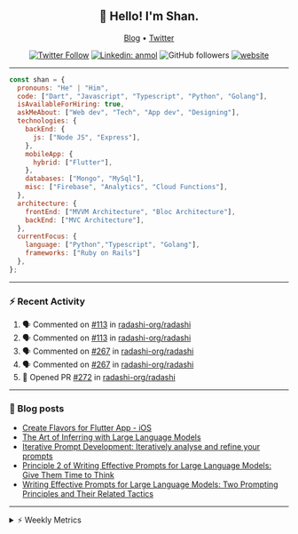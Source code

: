 <h2 align="center">👋 Hello! I'm Shan.</h2>
<p align="center">
  <a href="https://dev.to/shanshaji">Blog</a> •
  <a href="https://twitter.com/intent/follow?screen_name=shan__shaji">Twitter</a>
</p>

<p align="center"><a href="https://twitter.com/intent/follow?screen_name=shan__shaji"><img src="https://img.shields.io/twitter/follow/shan__shaji?style=flat" alt="Twitter Follow"></a>
<a href="https://www.linkedin.com/in/shan-shaji/"><img src="https://img.shields.io/badge/shan-shaji?style=flat-square&amp;logo=Linkedin&amp;logoColor=white&amp;link=https://www.linkedin.com/in/shan-shaji/" alt="Linkedin: anmol"></a>
<img src="https://img.shields.io/github/followers/shan-shaji?label=Follow&amp;style=social" alt="GitHub followers">
<a href="http://shan-shaji.github.io/"><img src="https://img.shields.io/badge/Website-46a2f1.svg?&amp;style=flat-square&amp;logo=Google-Chrome&amp;logoColor=white&amp;link=http://shan-shaji.github.io/" alt="website"></a></p>

<hr>

```javascript
const shan = {
  pronouns: "He" | "Him",
  code: ["Dart", "Javascript", "Typescript", "Python", "Golang"],
  isAvailableForHiring: true,
  askMeAbout: ["Web dev", "Tech", "App dev", "Designing"],
  technologies: {
    backEnd: {
      js: ["Node JS", "Express"],
    },
    mobileApp: {
      hybrid: ["Flutter"],
    },
    databases: ["Mongo", "MySql"],
    misc: ["Firebase", "Analytics", "Cloud Functions"],
  },
  architecture: {
    frontEnd: ["MVVM Architecture", "Bloc Architecture"],
    backEnd: ["MVC Architecture"],
  },
  currentFocus: {
    language: ["Python","Typescript", "Golang"],
    frameworks: ["Ruby on Rails"]
  },
};
```

---

### ⚡ Recent Activity

<!--START_SECTION:activity-->
1. 🗣 Commented on [#113](https://github.com/radashi-org/radashi/issues/113#issuecomment-2425168470) in [radashi-org/radashi](https://github.com/radashi-org/radashi)
2. 🗣 Commented on [#113](https://github.com/radashi-org/radashi/issues/113#issuecomment-2425132895) in [radashi-org/radashi](https://github.com/radashi-org/radashi)
3. 🗣 Commented on [#267](https://github.com/radashi-org/radashi/issues/267#issuecomment-2422882838) in [radashi-org/radashi](https://github.com/radashi-org/radashi)
4. 🗣 Commented on [#267](https://github.com/radashi-org/radashi/issues/267#issuecomment-2422882105) in [radashi-org/radashi](https://github.com/radashi-org/radashi)
5. 💪 Opened PR [#272](https://github.com/radashi-org/radashi/pull/272) in [radashi-org/radashi](https://github.com/radashi-org/radashi)
<!--END_SECTION:activity-->

---

### 📕 Blog posts

<!-- BLOG-POST-LIST:START -->
- [Create Flavors for Flutter App - iOS](https://dev.to/shanshaji/create-flavors-for-flutter-app-ios-fnl)
- [The Art of Inferring with Large Language Models](https://dev.to/shanshaji/the-art-of-inferring-with-large-language-models-243m)
- [Iterative Prompt Development: Iteratively analyse and refine your prompts](https://dev.to/arkroot/iterative-prompt-development-iteratively-analyse-and-refine-your-prompts-3ibl)
- [Principle 2 of Writing Effective Prompts for Large Language Models: Give Them Time to Think](https://dev.to/shanshaji/principle-2-of-writing-effective-prompts-for-large-language-models-give-them-time-to-think-25j3)
- [Writing Effective Prompts for Large Language Models: Two Prompting Principles and Their Related Tactics](https://dev.to/shanshaji/writing-effective-prompts-for-large-language-models-two-prompting-principles-and-their-related-tactics-151a)
<!-- BLOG-POST-LIST:END -->

<hr>
<details>
    <summary>⚡ Weekly Metrics</summary>
    <p>
    
<!--START_SECTION:waka-->
![Code Time](http://img.shields.io/badge/Code%20Time-2%2C893%20hrs%2029%20mins-blue)

![Profile Views](http://img.shields.io/badge/Profile%20Views-2-blue)

**🐱 My GitHub Data** 

> 📦 ? Used in GitHub's Storage 
 > 
> 🏆 5 Contributions in the Year 2025
 > 
> 💼 Opted to Hire
 > 
> 📜 111 Public Repositories 
 > 
> 🔑 0 Private Repositories 
 > 
**I'm a Night 🦉** 

```text
🌞 Morning                2980 commits        ██░░░░░░░░░░░░░░░░░░░░░░░   08.13 % 
🌆 Daytime                9467 commits        ██████░░░░░░░░░░░░░░░░░░░   25.84 % 
🌃 Evening                18167 commits       ████████████░░░░░░░░░░░░░   49.59 % 
🌙 Night                  6023 commits        ████░░░░░░░░░░░░░░░░░░░░░   16.44 % 
```
📅 **I'm Most Productive on Thursday** 

```text
Monday                   4763 commits        ███░░░░░░░░░░░░░░░░░░░░░░   13.00 % 
Tuesday                  5545 commits        ████░░░░░░░░░░░░░░░░░░░░░   15.13 % 
Wednesday                4579 commits        ███░░░░░░░░░░░░░░░░░░░░░░   12.50 % 
Thursday                 8215 commits        ██████░░░░░░░░░░░░░░░░░░░   22.42 % 
Friday                   5755 commits        ████░░░░░░░░░░░░░░░░░░░░░   15.71 % 
Saturday                 3827 commits        ███░░░░░░░░░░░░░░░░░░░░░░   10.45 % 
Sunday                   3953 commits        ███░░░░░░░░░░░░░░░░░░░░░░   10.79 % 
```


📊 **This Week I Spent My Time On** 

```text
🕑︎ Time Zone: Asia/Kolkata

💬 Programming Languages: 
Dart                     10 hrs 9 mins       ███████████████████████░░   91.24 % 
Text                     27 mins             █░░░░░░░░░░░░░░░░░░░░░░░░   04.15 % 
C++                      13 mins             █░░░░░░░░░░░░░░░░░░░░░░░░   02.07 % 
Bash                     7 mins              ░░░░░░░░░░░░░░░░░░░░░░░░░   01.17 % 
textmate                 5 mins              ░░░░░░░░░░░░░░░░░░░░░░░░░   00.83 % 

🔥 Editors: 
IntelliJ IDEA            10 hrs 54 mins      ████████████████████████░   97.93 % 
VS Code                  13 mins             █░░░░░░░░░░░░░░░░░░░░░░░░   02.07 % 

🐱‍💻 Projects: 
mobile                   8 hrs 41 mins       ████████████████████░░░░░   78.00 % 
mobile-b                 1 hr 51 mins        ████░░░░░░░░░░░░░░░░░░░░░   16.65 % 
stripe_new               21 mins             █░░░░░░░░░░░░░░░░░░░░░░░░   03.28 % 
DS                       13 mins             █░░░░░░░░░░░░░░░░░░░░░░░░   02.07 % 

💻 Operating System: 
Mac                      11 hrs 8 mins       █████████████████████████   100.00 % 
```

**I Mostly Code in Dart** 

```text
Dart                     42 repos            ██████████░░░░░░░░░░░░░░░   38.89 % 
JavaScript               16 repos            ████░░░░░░░░░░░░░░░░░░░░░   14.81 % 
C++                      6 repos             █░░░░░░░░░░░░░░░░░░░░░░░░   05.56 % 
Shell                    2 repos             ░░░░░░░░░░░░░░░░░░░░░░░░░   01.85 % 
Jupyter Notebook         1 repo              ░░░░░░░░░░░░░░░░░░░░░░░░░   00.93 % 
```




 Last Updated on 08/01/2025 18:53:32 UTC
<!--END_SECTION:waka-->

</p>
 </details>
